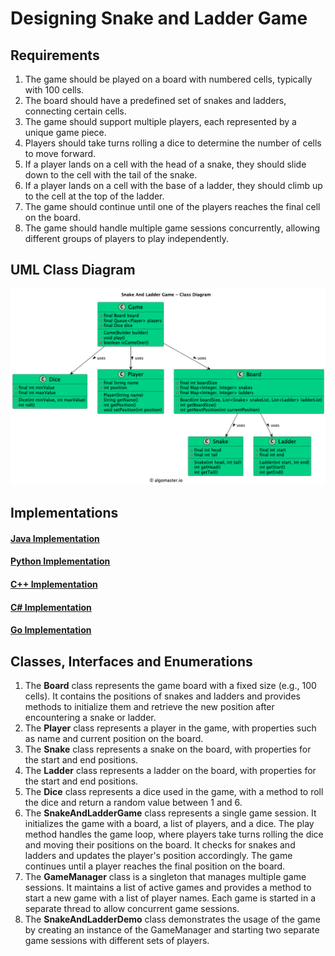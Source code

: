 # Designing Snake and Ladder Game

## Requirements
1. The game should be played on a board with numbered cells, typically with 100 cells.
2. The board should have a predefined set of snakes and ladders, connecting certain cells.
3. The game should support multiple players, each represented by a unique game piece.
4. Players should take turns rolling a dice to determine the number of cells to move forward.
5. If a player lands on a cell with the head of a snake, they should slide down to the cell with the tail of the snake.
6. If a player lands on a cell with the base of a ladder, they should climb up to the cell at the top of the ladder.
7. The game should continue until one of the players reaches the final cell on the board.
8. The game should handle multiple game sessions concurrently, allowing different groups of players to play independently.

## UML Class Diagram

![](../uml-diagrams/class-diagrams/snakeandladdergame-class-diagram.png)

## Implementations
#### [Java Implementation](../solutions/java/src/snakeandladdergame/) 
#### [Python Implementation](../solutions/python/snakeandladdergame/)
#### [C++ Implementation](../solutions/cpp/snakeandladdergame/)
#### [C# Implementation](../solutions/csharp/snakeandladdergame/)
#### [Go Implementation](../solutions/golang/snakeandladdergame/)

## Classes, Interfaces and Enumerations
1. The **Board** class represents the game board with a fixed size (e.g., 100 cells). It contains the positions of snakes and ladders and provides methods to initialize them and retrieve the new position after encountering a snake or ladder.
2. The **Player** class represents a player in the game, with properties such as name and current position on the board.
3. The **Snake** class represents a snake on the board, with properties for the start and end positions.
4. The **Ladder** class represents a ladder on the board, with properties for the start and end positions.
5. The **Dice** class represents a dice used in the game, with a method to roll the dice and return a random value between 1 and 6.
6. The **SnakeAndLadderGame** class represents a single game session. It initializes the game with a board, a list of players, and a dice. The play method handles the game loop, where players take turns rolling the dice and moving their positions on the board. It checks for snakes and ladders and updates the player's position accordingly. The game continues until a player reaches the final position on the board.
7. The **GameManager** class is a singleton that manages multiple game sessions. It maintains a list of active games and provides a method to start a new game with a list of player names. Each game is started in a separate thread to allow concurrent game sessions.
8. The **SnakeAndLadderDemo** class demonstrates the usage of the game by creating an instance of the GameManager and starting two separate game sessions with different sets of players.